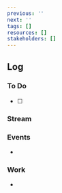 ```yaml
---
previous: ''
next: ''
tags: []
resources: []
stakeholders: []
---
```


## Log

### To Do

- [ ]

### Stream

>

### Events

-

### Work

-
